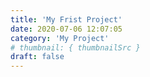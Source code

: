 ```yaml
---
title: 'My Frist Project'
date: 2020-07-06 12:07:05
category: 'My Project'
# thumbnail: { thumbnailSrc }
draft: false
---
```


